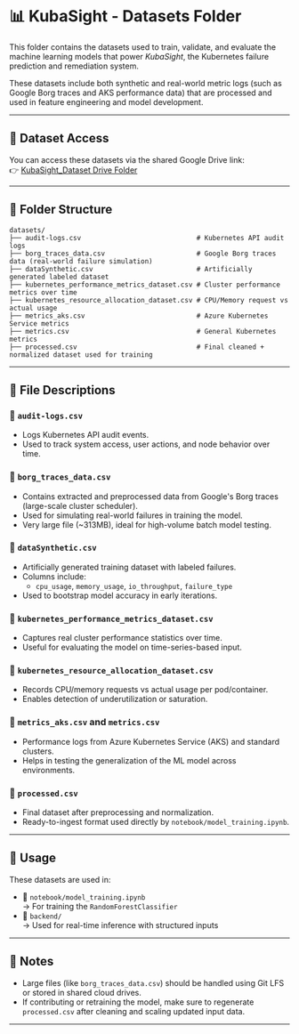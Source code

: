 
# 📊 KubaSight - Datasets Folder

This folder contains the datasets used to train, validate, and evaluate the machine learning models that power *KubaSight*, the Kubernetes failure prediction and remediation system.

These datasets include both synthetic and real-world metric logs (such as Google Borg traces and AKS performance data) that are processed and used in feature engineering and model development.

---

## 🔗 Dataset Access

You can access these datasets via the shared Google Drive link:  
👉 [KubaSight_Dataset Drive Folder](https://drive.google.com/drive/folders/1RF5malgBMuukcQQxEW0S1dBaH5lhTj98)

---

## 📁 Folder Structure

```plaintext
datasets/
├── audit-logs.csv                             # Kubernetes API audit logs
├── borg_traces_data.csv                       # Google Borg traces data (real-world failure simulation)
├── dataSynthetic.csv                          # Artificially generated labeled dataset
├── kubernetes_performance_metrics_dataset.csv # Cluster performance metrics over time
├── kubernetes_resource_allocation_dataset.csv # CPU/Memory request vs actual usage
├── metrics_aks.csv                            # Azure Kubernetes Service metrics
├── metrics.csv                                # General Kubernetes metrics
├── processed.csv                              # Final cleaned + normalized dataset used for training
```

---

## 📂 File Descriptions

### 🔹 `audit-logs.csv`
- Logs Kubernetes API audit events.
- Used to track system access, user actions, and node behavior over time.

### 🔹 `borg_traces_data.csv`
- Contains extracted and preprocessed data from Google's Borg traces (large-scale cluster scheduler).
- Used for simulating real-world failures in training the model.
- Very large file (~313MB), ideal for high-volume batch model testing.

### 🔹 `dataSynthetic.csv`
- Artificially generated training dataset with labeled failures.
- Columns include:
  - `cpu_usage`, `memory_usage`, `io_throughput`, `failure_type`
- Used to bootstrap model accuracy in early iterations.

### 🔹 `kubernetes_performance_metrics_dataset.csv`
- Captures real cluster performance statistics over time.
- Useful for evaluating the model on time-series-based input.

### 🔹 `kubernetes_resource_allocation_dataset.csv`
- Records CPU/memory requests vs actual usage per pod/container.
- Enables detection of underutilization or saturation.

### 🔹 `metrics_aks.csv` and `metrics.csv`
- Performance logs from Azure Kubernetes Service (AKS) and standard clusters.
- Helps in testing the generalization of the ML model across environments.

### 🔹 `processed.csv`
- Final dataset after preprocessing and normalization.
- Ready-to-ingest format used directly by `notebook/model_training.ipynb`.

---

## 🧪 Usage

These datasets are used in:

- 📁 `notebook/model_training.ipynb`  
  → For training the `RandomForestClassifier`  
- 📁 `backend/`  
  → Used for real-time inference with structured inputs

---

## 📄 Notes

- Large files (like `borg_traces_data.csv`) should be handled using Git LFS or stored in shared cloud drives.
- If contributing or retraining the model, make sure to regenerate `processed.csv` after cleaning and scaling updated input data.

---

